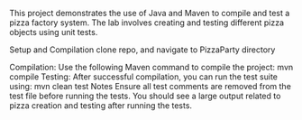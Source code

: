 This project demonstrates the use of Java and Maven to compile and test a pizza factory system. The lab involves creating and testing different pizza objects using unit tests.

Setup and Compilation
clone repo, and navigate to PizzaParty directory

Compilation:
Use the following Maven command to compile the project:
mvn compile
Testing:
After successful compilation, you can run the test suite using:
mvn clean test
Notes
Ensure all test comments are removed from the test file before running the tests.
You should see a large output related to pizza creation and testing after running the tests.
